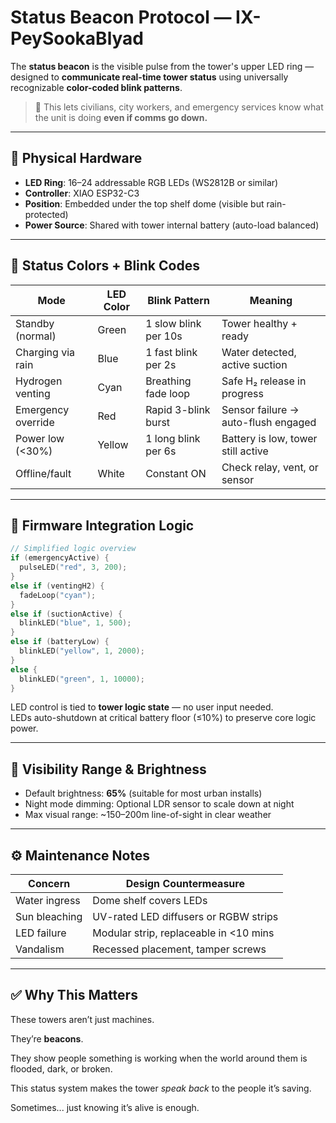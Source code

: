 # Status Beacon Protocol — IX-PeySookaBlyad

The **status beacon** is the visible pulse from the tower's upper LED ring — designed to **communicate real-time tower status** using universally recognizable **color-coded blink patterns**.

> 📡 This lets civilians, city workers, and emergency services know what the unit is doing **even if comms go down.**

---

## 🔷 Physical Hardware

- **LED Ring**: 16–24 addressable RGB LEDs (WS2812B or similar)
- **Controller**: XIAO ESP32-C3
- **Position**: Embedded under the top shelf dome (visible but rain-protected)
- **Power Source**: Shared with tower internal battery (auto-load balanced)

---

## 🚦 Status Colors + Blink Codes

| Mode                     | LED Color | Blink Pattern          | Meaning                            |
|--------------------------|-----------|------------------------|-------------------------------------|
| Standby (normal)         | Green     | 1 slow blink per 10s   | Tower healthy + ready               |
| Charging via rain        | Blue      | 1 fast blink per 2s    | Water detected, active suction      |
| Hydrogen venting         | Cyan      | Breathing fade loop    | Safe H₂ release in progress         |
| Emergency override       | Red       | Rapid 3-blink burst    | Sensor failure → auto-flush engaged |
| Power low (<30%)         | Yellow    | 1 long blink per 6s    | Battery is low, tower still active  |
| Offline/fault            | White     | Constant ON            | Check relay, vent, or sensor        |

---

## 🧠 Firmware Integration Logic

```cpp
// Simplified logic overview
if (emergencyActive) {
  pulseLED("red", 3, 200);
}
else if (ventingH2) {
  fadeLoop("cyan");
}
else if (suctionActive) {
  blinkLED("blue", 1, 500);
}
else if (batteryLow) {
  blinkLED("yellow", 1, 2000);
}
else {
  blinkLED("green", 1, 10000);
}
```

LED control is tied to **tower logic state** — no user input needed.  
LEDs auto-shutdown at critical battery floor (≤10%) to preserve core logic power.

---

## 🧪 Visibility Range & Brightness

- Default brightness: **65%** (suitable for most urban installs)
- Night mode dimming: Optional LDR sensor to scale down at night
- Max visual range: ~150–200m line-of-sight in clear weather

---

## ⚙️ Maintenance Notes

| Concern        | Design Countermeasure                   |
|----------------|------------------------------------------|
| Water ingress  | Dome shelf covers LEDs                   |
| Sun bleaching  | UV-rated LED diffusers or RGBW strips    |
| LED failure    | Modular strip, replaceable in <10 mins   |
| Vandalism      | Recessed placement, tamper screws        |

---

## ✅ Why This Matters

These towers aren’t just machines.

They’re **beacons**.

They show people something is working when the world around them is flooded, dark, or broken.

This status system makes the tower *speak back* to the people it’s saving.

Sometimes... just knowing it’s alive is enough.
